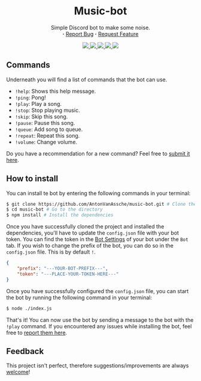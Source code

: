 <div align="center">
    <h1>
        Music-bot
    </h1>
    <p align="center">
    Simple Discord bot to make some noise.
        <br/>
        <strong>·</strong>
        <a href="https://github.com/AntonVanAssche/music-bot/issues">Report Bug</a>
        <strong>·</strong>
        <a href="https://github.com/AntonVanAssche/music-bot/issues">Request Feature</a>
    </p>
    <p align="center">
        <a href="https://github.com/AntonVanAssche/music-bot/graphs/contributors">
            <img src="https://img.shields.io/github/contributors/AntonVanAssche/music-bot.svg?style=for-the-badge">
        </a>
        <a href="https://github.com/AntonVanAssche/music-bot/network/members">
            <img src="https://img.shields.io/github/forks/AntonVanAssche/music-bot.svg?style=for-the-badge">
        </a>
        <a href="https://github.com/AntonVanAssche/AntonVanAssche/music-bot">
            <img src="https://img.shields.io/github/stars/AntonVanAssche/music-bot.svg?style=for-the-badge">
        </a>
        <a href="https://github.com/AntonVanAssche/AntonVanAssche/music-bot">
            <img src="https://img.shields.io/github/issues/AntonVanAssche/music-bot.svg?style=for-the-badge">
        </a>
        <a href="https://github.com/AntonVanAssche/music-bot/blob/master/LICENSE.md">
            <img src="https://img.shields.io/github/license/AntonVanAssche/music-bot.svg?style=for-the-badge">
        </a>
</div>

## Commands

Underneath you will find a list of commands that the bot can use.

-   `!help`: Shows this help message.
-   `!ping`: Pong!
-   `!play`: Play a song.
-   `!stop`: Stop playing music.
-   `!skip`: Skip this song.
-   `!pause`: Pause this song.
-   `!queue`: Add song to queue.
-   `!repeat`: Repeat this song.
-   `!volume`: Change volume.

Do you have a recommendation for a new command? Feel free to [submit it here](https://github.com/AntonVanAssche/music-bot/issues/new).

## How to install

You can install te bot by entering the following commands in your terminal:

```bash
$ git clone https://github.com/AntonVanAssche/music-bot.git # Clone the repository
$ cd music-bot # Go to the directory
$ npm install # Install the dependencies
```

Once you have successfully cloned the project and installed the dependencies, you'll have to update the `config.json` file with your bot token.
You can find the token in the [Bot Settings](https://discordapp.com/developers/applications/me) of your bot under the `Bot` tab.
If you wish to change the prefix of the bot, you can do so in the `config.json` file. This is by default `!`.

```json
{
    "prefix": "---YOUR-BOT-PREFIX---",
    "token": "---PLACE-YOUR-TOKEN-HERE---"
}
```

Once you have successfully configured the `config.json` file, you can start the bot by running the following command in your terminal:

```bash
$ node ./index.js
```

That's it! You can now use the bot by sending a message to the bot with the `!play` command.
If you encountered any issues while installing the bot, feel free to [report them here](https://github.com/AntonVanAssche/music-bot/issues/new).

## Feedback

This project isn't perfect, therefore suggestions/improvements are always [welcome](https://github.com/AntonVanAssche/music-bot/issues)!
